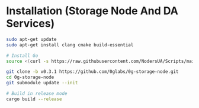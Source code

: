 # Installation (Storage Node And DA Services)

```bash
sudo apt-get update
sudo apt-get install clang cmake build-essential
```

```bash
# Install Go
source <(curl -s https://raw.githubusercontent.com/NodersUA/Scripts/main/system/go)
```

```bash
git clone -b v0.3.1 https://github.com/0glabs/0g-storage-node.git
cd 0g-storage-node
git submodule update --init

# Build in release mode
cargo build --release
```
